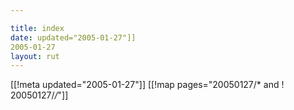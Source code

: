 ```yaml
---

title: index
date: updated="2005-01-27"]]
2005-01-27
layout: rut
---
```


[[!meta updated="2005-01-27"]]
[[!map pages="20050127/* and ! 20050127/*/*"]]
